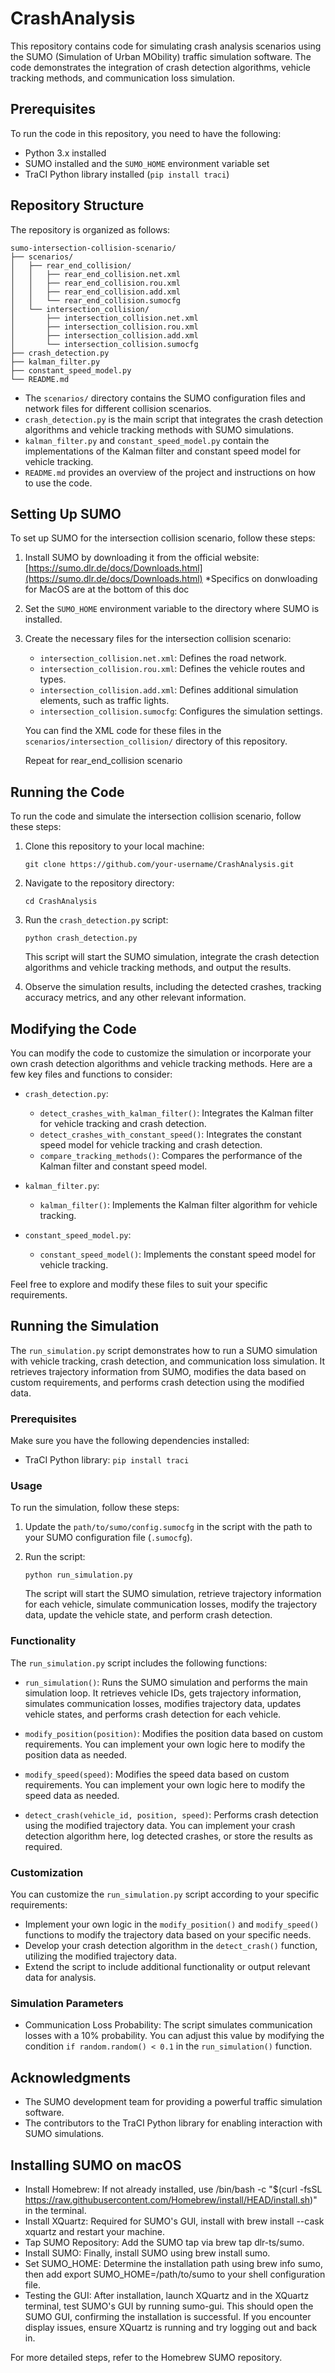 # CrashAnalysis

This repository contains code for simulating crash analysis scenarios using the SUMO (Simulation of Urban MObility) traffic simulation software. The code demonstrates the integration of crash detection algorithms, vehicle tracking methods, and communication loss simulation.

## Prerequisites

To run the code in this repository, you need to have the following:

- Python 3.x installed
- SUMO installed and the `SUMO_HOME` environment variable set
- TraCI Python library installed (`pip install traci`)

## Repository Structure

The repository is organized as follows:

```
sumo-intersection-collision-scenario/
├── scenarios/
│   ├── rear_end_collision/
│   │   ├── rear_end_collision.net.xml
│   │   ├── rear_end_collision.rou.xml
│   │   ├── rear_end_collision.add.xml
│   │   └── rear_end_collision.sumocfg
│   └── intersection_collision/
│       ├── intersection_collision.net.xml
│       ├── intersection_collision.rou.xml
│       ├── intersection_collision.add.xml
│       └── intersection_collision.sumocfg
├── crash_detection.py
├── kalman_filter.py
├── constant_speed_model.py
└── README.md
```

- The `scenarios/` directory contains the SUMO configuration files and network files for different collision scenarios.
- `crash_detection.py` is the main script that integrates the crash detection algorithms and vehicle tracking methods with SUMO simulations.
- `kalman_filter.py` and `constant_speed_model.py` contain the implementations of the Kalman filter and constant speed model for vehicle tracking.
- `README.md` provides an overview of the project and instructions on how to use the code.

## Setting Up SUMO

To set up SUMO for the intersection collision scenario, follow these steps:

1. Install SUMO by downloading it from the official website: [https://sumo.dlr.de/docs/Downloads.html](https://sumo.dlr.de/docs/Downloads.html) *Specifics on donwloading for MacOS are at the bottom of this doc

2. Set the `SUMO_HOME` environment variable to the directory where SUMO is installed.

3. Create the necessary files for the intersection collision scenario:
   - `intersection_collision.net.xml`: Defines the road network.
   - `intersection_collision.rou.xml`: Defines the vehicle routes and types.
   - `intersection_collision.add.xml`: Defines additional simulation elements, such as traffic lights.
   - `intersection_collision.sumocfg`: Configures the simulation settings.

   You can find the XML code for these files in the `scenarios/intersection_collision/` directory of this repository.

   Repeat for rear_end_collision scenario

## Running the Code

To run the code and simulate the intersection collision scenario, follow these steps:

1. Clone this repository to your local machine:
   ```
   git clone https://github.com/your-username/CrashAnalysis.git
   ```

2. Navigate to the repository directory:
   ```
   cd CrashAnalysis
   ```

3. Run the `crash_detection.py` script:
   ```
   python crash_detection.py
   ```

   This script will start the SUMO simulation, integrate the crash detection algorithms and vehicle tracking methods, and output the results.

4. Observe the simulation results, including the detected crashes, tracking accuracy metrics, and any other relevant information.

## Modifying the Code

You can modify the code to customize the simulation or incorporate your own crash detection algorithms and vehicle tracking methods. Here are a few key files and functions to consider:

- `crash_detection.py`:
  - `detect_crashes_with_kalman_filter()`: Integrates the Kalman filter for vehicle tracking and crash detection.
  - `detect_crashes_with_constant_speed()`: Integrates the constant speed model for vehicle tracking and crash detection.
  - `compare_tracking_methods()`: Compares the performance of the Kalman filter and constant speed model.

- `kalman_filter.py`:
  - `kalman_filter()`: Implements the Kalman filter algorithm for vehicle tracking.

- `constant_speed_model.py`:
  - `constant_speed_model()`: Implements the constant speed model for vehicle tracking.

Feel free to explore and modify these files to suit your specific requirements.



## Running the Simulation

The `run_simulation.py` script demonstrates how to run a SUMO simulation with vehicle tracking, crash detection, and communication loss simulation. It retrieves trajectory information from SUMO, modifies the data based on custom requirements, and performs crash detection using the modified data.

### Prerequisites

Make sure you have the following dependencies installed:

- TraCI Python library: `pip install traci`

### Usage

To run the simulation, follow these steps:

1. Update the `path/to/sumo/config.sumocfg` in the script with the path to your SUMO configuration file (`.sumocfg`).

2. Run the script:
   ```
   python run_simulation.py
   ```

   The script will start the SUMO simulation, retrieve trajectory information for each vehicle, simulate communication losses, modify the trajectory data, update the vehicle state, and perform crash detection.

### Functionality

The `run_simulation.py` script includes the following functions:

- `run_simulation()`: Runs the SUMO simulation and performs the main simulation loop. It retrieves vehicle IDs, gets trajectory information, simulates communication losses, modifies trajectory data, updates vehicle states, and performs crash detection for each vehicle.

- `modify_position(position)`: Modifies the position data based on custom requirements. You can implement your own logic here to modify the position data as needed.

- `modify_speed(speed)`: Modifies the speed data based on custom requirements. You can implement your own logic here to modify the speed data as needed.

- `detect_crash(vehicle_id, position, speed)`: Performs crash detection using the modified trajectory data. You can implement your crash detection algorithm here, log detected crashes, or store the results as required.

### Customization

You can customize the `run_simulation.py` script according to your specific requirements:

- Implement your own logic in the `modify_position()` and `modify_speed()` functions to modify the trajectory data based on your specific needs.
- Develop your crash detection algorithm in the `detect_crash()` function, utilizing the modified trajectory data.
- Extend the script to include additional functionality or output relevant data for analysis.

### Simulation Parameters

- Communication Loss Probability: The script simulates communication losses with a 10% probability. You can adjust this value by modifying the condition `if random.random() < 0.1` in the `run_simulation()` function.

## Acknowledgments

- The SUMO development team for providing a powerful traffic simulation software.
- The contributors to the TraCI Python library for enabling interaction with SUMO simulations.

## Installing SUMO on macOS
- Install Homebrew: If not already installed, use /bin/bash -c "$(curl -fsSL https://raw.githubusercontent.com/Homebrew/install/HEAD/install.sh)" in the terminal.
- Install XQuartz: Required for SUMO's GUI, install with brew install --cask xquartz and restart your machine.
- Tap SUMO Repository: Add the SUMO tap via brew tap dlr-ts/sumo.
- Install SUMO: Finally, install SUMO using brew install sumo.
- Set SUMO_HOME: Determine the installation path using brew info sumo, then add export SUMO_HOME=/path/to/sumo to your shell configuration file.
- Testing the GUI: After installation, launch XQuartz and in the XQuartz terminal, test SUMO's GUI by running sumo-gui. This should open the SUMO GUI, confirming the installation is successful. If you encounter display issues, ensure XQuartz is running and try logging out and back in.

For more detailed steps, refer to the Homebrew SUMO repository.

